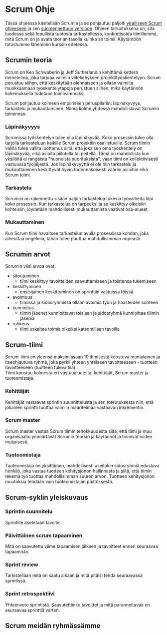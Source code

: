 # Scrum Ohje

Tässä ohjeessa käsitellään Scrumia ja se pohjautuu paljolti [viralliseen Scrum ohjeeseen](https://scrumguides.org/scrum-guide.html "The 2020 Scrum Guide") ja sen [suomennettuun versioon](https://scrumguides.org/docs/scrumguide/v2020/2020-Scrum-Guide-Finnish.pdf "Scrum ohje suomennettuna"). Ohjeen tarkoituksena on, sitä luodessa sekä lopullista tuotosta tarkastellessa, konkretisoida tiimillemme, mitä Scrum on ja avata teorian tasolla kuinka se toimii. Käytäntöön tutustumme lähemmin kurssin edetessä.

## Scrumin teoria
Scrum on Ken Schwaberin ja Jeff Sutherlandin kehittämä ketterä menetelmä, joka tarjoaa valmiin viitekehyksen projektityöskentelyyn. Scrum perustuu siihen, että keskitytään olennaiseen ja ollaan valmiita muokkaamaan työskentelytapoja perustuen siihen, mikä käytännön kokemuksella todetaan toimivammaksi.

Scrum pohjautuu kolmeen empiiriseen peruspilariin: läpinäkyvyys, tarkastelu ja mukauttaminen. Nämä kolme yhdessä mahdollistavat Scrumin toiminnan.

### Läpinäkyvyys
Scrumissa työskentelyn tulee olla läpinäkyvää. Koko prosessin tulee olla tarjolla tarkasteluun kaikille Scrum projektiin osallistuville. Scrum tiimin välillä tulee vallita luottamus siitä, että jokaisen oma työskentely on läpinäkyvää, eikä asioita piilotella tai peitellä. Tämä on mahdollista kun yksilöitä ei rangaista "huonoista suorituksista", vaan tiimi on kollektiivisesti vastuussa työjäljestä. Jos läpinäkyvyyttä ei ole niin tarkastelu ja mukauttaminen keskittyvät hyvin todennäköisesti vääriin asioihin eikä Scrum toimi.

### Tarkastelu
Scrumiin on rakennettu sisään paljon tarkastelua tukevia työvaiheita läpi koko prosessin. Kun tarkastelua on tarpeeksi ja se keskittyy oikeisiin kohteisiin, löydetään mahdollisesti mukauttamista vaativat osa-alueet.

### Mukauttaminen
Kun Scrum tiimi havaitsee tarkastelun avulla prosessissa kohdan, joka aiheuttaa ongelmia, tähän tulee puuttua mahdollisimman nopeasti.

## Scrumin arvot
Scrumin viisi arvoa ovat:
- sitoutuminen
  - tiimi keskittyy tavoitteiden saavuttamiseen ja toistensa tukemiseen
- keskittyminen
  - ensisijainen keskittyminen on sprinttiin valituissa töissä
- avoimuus
  - tiimissä ja sidosryhmissä ollaan avoimia työn ja haasteiden suhteen
- kunnioitus
  - tiimin jäsenet kunnioittavat toisiaan ja sidosryhmä kunnioittaa tiiimin jäseniä
- rohkeus
  - tiimi uskaltaa toimia oikeiksi katsomillaan tavoilla

## Scrum-tiimi
Scrum-tiimi on yleensä maksimissaan 10 ihmisestä koostuva monialainen ja 
itseohjautuva ryhmä, joka pyrkii yhteen yhteiseen tavoitteeseen - tuotteen 
tavoitteeseen (tuotteen tuleva tila).  
Tiimi koostuu kolmesta eri vastuualueesta: kehittäjät, Scrum master ja tuoteomistaja.

### Kehittäjät
Kehittäjät vastaavat sprintin suunnittelusta ja sen toteutuksesta niin, 
että jokainen sprintti tuottaa valmiin määritelmää vastaavan inkrementin.

### Scrum master
Scrum master vastaa Scrum tiimin tehokkuudesta siitä, että tiimi ja muu 
organisaatio ymmärtävät Scrumin teorian ja käytännöt ja toimivat niiden mukaisesti.

### Tuoteomistaja
Tuoteomistaja on yksittäinen, mahdollisesti useitakin sidosryhmiä edustava henkilö,
joka vastaa tuotteen kehitysjonon hallinnasta ja siitä, että tiimin tekemä työ
tuottaa mahdollisimman suuren arvon. Tuotteen kehitysjonon muutoksia tehdään vain
tuoteomistajan päätöksestä.

## Scrum-syklin yleiskuvaus

### Sprintin suunnitelu

Sprintille asetetaan tavoite.

### Päivittäinen scrum tapaaminen

Mitä on saavutettu viime tapaamisen jälkeen ja tavoitteet ennen seuraavaa tapaamista.

### Sprint review

Tarkistellaan mitä on saatu aikaan ja mitä pitäisi tehdä seuraavassa sprintissä.

### Sprint retrospektiivi

Yhteenveto sprintistä. Saavutettiinko tavoittet ja mitä paranneltavaa on seuraavaa sprinttiä varten.

## Scrum meidän ryhmässämme
